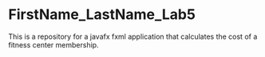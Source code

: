 # FirstName_LastName_Lab5
This is a repository for a  javafx fxml application that calculates the cost of a fitness center membership.

